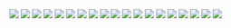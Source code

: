 <img src="https://i.ibb.co/SdYZmGD/jujutsu-kaisen-245-1.jpg">
<img src="https://i.ibb.co/nmydWMd/jujutsu-kaisen-245-2.jpg">
<img src="https://i.ibb.co/k1YFtvG/jujutsu-kaisen-245-3.jpg">
<img src="https://i.ibb.co/JHHTKcH/jujutsu-kaisen-245-4.jpg">
<img src="https://i.ibb.co/FzQQj8w/jujutsu-kaisen-245-5.jpg">
<img src="https://i.ibb.co/RQMFDWM/jujutsu-kaisen-245-6.jpg">
<img src="https://i.ibb.co/4NQtcnZ/jujutsu-kaisen-245-7.jpg">
<img src="https://i.ibb.co/qFJ9bWP/jujutsu-kaisen-245-8.jpg">
<img src="https://i.ibb.co/dMJQK1Q/jujutsu-kaisen-245-9.jpg">
<img src="https://i.ibb.co/1fz130B/jujutsu-kaisen-245-10.jpg">
<img src="https://i.ibb.co/j3vK4Mz/jujutsu-kaisen-245-11.jpg">
<img src="https://i.ibb.co/QkHF41z/jujutsu-kaisen-245-12.jpg">
<img src="https://i.ibb.co/hFGWNqH/jujutsu-kaisen-245-13.jpg">
<img src="https://i.ibb.co/N9GPdXT/jujutsu-kaisen-245-14.jpg">
<img src="https://i.ibb.co/k8P2PV7/jujutsu-kaisen-245-15.jpg">
<img src="https://i.ibb.co/RHgp6cz/jujutsu-kaisen-245-16.jpg">
<img src="https://i.ibb.co/sCPQ5b9/jujutsu-kaisen-245-17.jpg">
<img src="https://i.ibb.co/DzV2nKH/jujutsu-kaisen-245-18.jpg">
<img src="https://i.ibb.co/58twSNj/jujutsu-kaisen-245-19.jpg">
